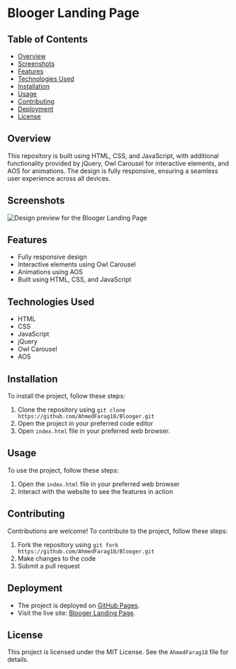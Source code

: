 # Blooger Landing Page

## Table of Contents

- [Overview](#overview)
- [Screenshots](#screenshots)
- [Features](#features)
- [Technologies Used](#technologies-used)
- [Installation](#installation)
- [Usage](#usage)
- [Contributing](#contributing)
- [Deployment](#deployment)
- [License](#license)

## Overview

This repository is built using HTML, CSS, and JavaScript, with additional functionality provided by jQuery, Owl Carousel for interactive elements, and AOS for animations. The design is fully responsive, ensuring a seamless user experience across all devices.

## Screenshots

![Design preview for the Blooger Landing Page](./screen/screen_page.png)

## Features

- Fully responsive design
- Interactive elements using Owl Carousel
- Animations using AOS
- Built using HTML, CSS, and JavaScript

## Technologies Used

- HTML
- CSS
- JavaScript
- jQuery
- Owl Carousel
- AOS

## Installation

To install the project, follow these steps:

1. Clone the repository using `git clone https://github.com/AhmedFarag18/Blooger.git`
2. Open the project in your preferred code editor
3. Open `index.html` file in your preferred web browser.

## Usage

To use the project, follow these steps:

1. Open the `index.html` file in your preferred web browser
2. Interact with the website to see the features in action

## Contributing

Contributions are welcome! To contribute to the project, follow these steps:

1. Fork the repository using `git fork https://github.com/AhmedFarag18/Blooger.git`
2. Make changes to the code
3. Submit a pull request

## Deployment

- The project is deployed on [GitHub Pages](https://github.com/AhmedFarag18/Blooger).
- Visit the live site: [Blooger Landing Page](https://ahmedfarag18.github.io/Blooger/).

## License

This project is licensed under the MIT License. See the `AhmedFarag18` file for details.
